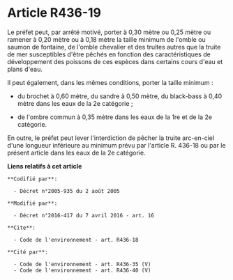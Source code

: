 # Article R436-19

Le préfet peut, par arrêté motivé, porter à 0,30 mètre ou 0,25 mètre ou ramener à 0,20 mètre ou à 0,18 mètre la taille
minimum de l'omble ou saumon de fontaine, de l'omble chevalier et des truites autres que la truite de mer susceptibles d'être
pêchés en fonction des caractéristiques de développement des poissons de ces espèces dans certains cours d'eau et plans
d'eau. 

Il peut également, dans les mêmes conditions, porter la taille minimum :

- du brochet à 0,60 mètre, du sandre à 0,50 mètre, du black-bass à 0,40 mètre dans les eaux de la 2e catégorie ;

- de l'ombre commun à 0,35 mètre dans les eaux de la 1re et de la 2e catégorie. 

En outre, le préfet peut lever l'interdiction de pêcher la truite arc-en-ciel d'une longueur inférieure au minimum prévu par
l'article R. 436-18 ou par le présent article dans les eaux de la 2e catégorie.

**Liens relatifs à cet article**

	**Codifié par**:

	  - Décret n°2005-935 du 2 août 2005

	**Modifié par**:

	  - Décret n°2016-417 du 7 avril 2016 - art. 16

	**Cite**:

	  - Code de l'environnement - art. R436-18

	**Cité par**:

	  - Code de l'environnement - art. R436-35 (V)
	  - Code de l'environnement - art. R436-40 (V)
